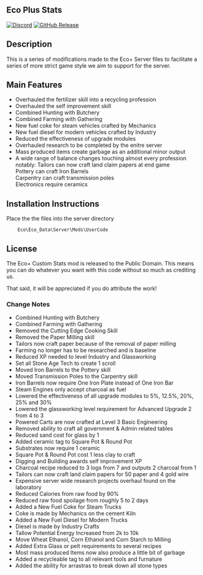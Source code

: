 Eco Plus Stats 
-----------------

[![Discord](https://discordapp.com/api/guilds/873178918302146600/widget.png)](https://discord.gg/dC5KftVjCC)
[![GitHub Release](https://img.shields.io/github/v/release/D-Kalkan/Custom-Stats-Eco.svg)](https://github.com/D-Kalkan/Custom-Stats-Eco/releases)

## Description ##

This is a series of modifications made to the Eco+ Server files to facilitate a series of more strict game style we aim to support for the server.<br>

## Main Features ##

* Overhauled the fertilizer skill into a recycling profession
* Overhauled the self improvement skill
* Combined Hunting with Butchery
* Combined Farming with Gathering
* New fuel coke for steam vehicles crafted by Mechanics
* New fuel diesel for modern vehicles crafted by Industry
* Reduced the effectiveness of upgrade modules
* Overhauled research to be completed by the enitre server
* Mass produced items create garbage as an additional minor output
* A wide range of balance changes touching almost every profession notably: 
	Tailors can now craft land claim papers at end game <br>
	Pottery can craft Iron Barrels <br>
	Carpentry can craft transmission poles <br>
	Electronics require ceramics <br>



## Installation Instructions ##

Place the the files into the server directory 

		Eco\Eco_Data\Server\Mods\UserCode

## License ##

The Eco+ Custom Stats mod is released to the Public Domain. This means you can do whatever you want with this code without so much as crediting us.

That said, it will be appreciated if you do attribute the work!




### Change Notes ###

* Combined Hunting with Butchery
* Combined Farming with Gathering
* Removed the Cutting Edge Cooking Skill
* Removed the Paper Milling skill
* Tailors now craft paper because of the removal of paper milling 
* Farming no longer has to be researched and is baseline
* Reduced XP needed to level Industry and Glassworking
* Set all Stone Age Tech to create 1 scroll
* Moved Iron Barrels to the Pottery skill
* Moved Transmission Poles to the Carpentry skill 
* Iron Barrels now require One Iron Plate instead of One Iron Bar
* Steam Engines only accept charcoal as fuel
* Lowered the effectiveness of all upgrade modules to 5%, 12.5%, 20%, 25% and 30%
* Lowered the glassworking level requirement for Advanced Upgrade 2 from 4 to 3
* Powered Carts are now crafted at Level 3 Basic Engineering
* Removed ability to craft all government & Admin related tables
* Reduced sand cost for glass by 1
* Added ceramic tag to Square Pot & Round Pot
* Substrates now require 1 ceramic
* Square Pot & Round Pot cost 1 less clay to craft
* Digging and Building awards self improvement XP
* Charcoal recipe reduced to 3 logs from 7 and outputs 2 charcoal from 1
* Tailors can now craft land claim papers for 50 paper and 4 gold wire
* Expensive server wide research projects overhaul found on the laboratory 
* Reduced Calories from raw food by 90%
* Reduced raw food spoilage from roughly 5 to 2 days 
* Added a New Fuel Coke for Steam Trucks 
* Coke is made by Mechanics on the cement Kiln
* Added a New Fuel Diesel for Modern Trucks 
* Diesel is made by Industry Crafts
* Tallow Potential Energy Increased from 2k to 10k
* Move Wheat Ethanol, Corn Ethanol and Corn Starch to Milling
* Added Extra Glass or pelt requirements to several recipes
* Most mass produced Items now also produce a little bit of garbage
* Added a recycleable tag to all relevant tools and furnature 
* Added the ability for arrastras to break down all stone types
